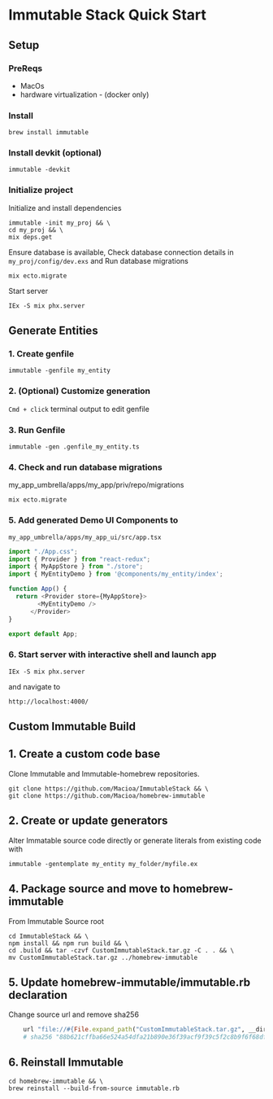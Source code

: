 # Immutable Stack Quick Start

## Setup

### PreReqs
* MacOs
* hardware virtualization - (docker only)

### Install

```
brew install immutable
```

### Install devkit (optional)

```
immutable -devkit
```

### Initialize project
Initialize and install dependencies
```
immutable -init my_proj && \
cd my_proj && \
mix deps.get
```
Ensure database is available, Check database connection details in `my_proj/config/dev.exs` and Run database migrations
```
mix ecto.migrate
```
Start server
```
IEx -S mix phx.server
```


## Generate Entities

### 1. Create genfile
```
immutable -genfile my_entity
```

### 2. (Optional) Customize generation
`Cmd + click` terminal output to edit genfile

### 3. Run Genfile
```
immutable -gen .genfile_my_entity.ts
```

### 4. Check and run database migrations
my_app_umbrella/apps/my_app/priv/repo/migrations
```
mix ecto.migrate
```

### 5. Add generated Demo UI Components to 
`my_app_umbrella/apps/my_app_ui/src/app.tsx`
```js
import "./App.css";
import { Provider } from "react-redux";
import { MyAppStore } from "./store";
import { MyEntityDemo } from '@components/my_entity/index';

function App() {
  return <Provider store={MyAppStore}>
        <MyEntityDemo />
      </Provider>
}

export default App;
``` 

### 6. Start server with interactive shell and launch app
```
IEx -S mix phx.server
```
and navigate to
```
http://localhost:4000/
```

## Custom Immutable Build

## 1. Create a custom code base
Clone Immutable and Immutable-homebrew repositories. 
```
git clone https://github.com/Macioa/ImmutableStack && \
git clone https://github.com/Macioa/homebrew-immutable

```
## 2. Create or update generators
Alter Immatable source code directly or generate literals from existing code with
```
immutable -gentemplate my_entity my_folder/myfile.ex
```
## 4. Package source and move to homebrew-immutable
From Immutable Source root
```
cd ImmutableStack && \
npm install && npm run build && \
cd .build && tar -czvf CustomImmutableStack.tar.gz -C . . && \
mv CustomImmutableStack.tar.gz ../homebrew-immutable
```
## 5. Update homebrew-immutable/immutable.rb declaration
Change source url and remove sha256
```ruby
    url "file://#{File.expand_path("CustomImmutableStack.tar.gz", __dir__)}"
    # sha256 "88b621cffba66e524a54dfa21b890e36f39acf9f39c5f2c8b9f6f68df23c8048"
```
## 6. Reinstall Immutable
```
cd homebrew-immutable && \
brew reinstall --build-from-source immutable.rb
```